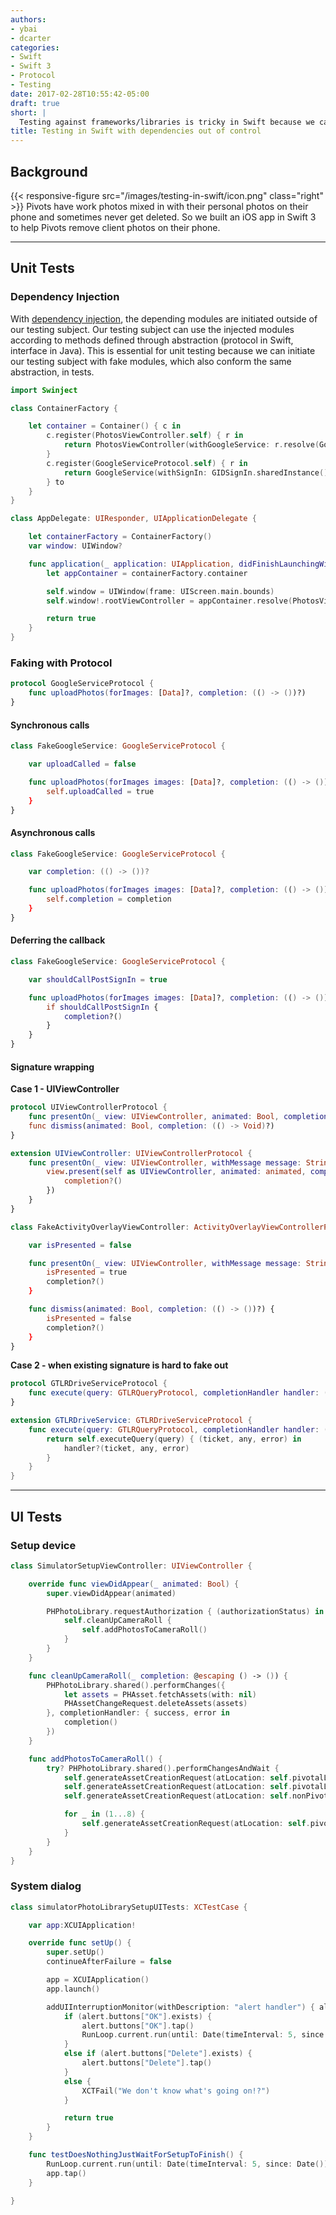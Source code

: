 ```yaml
---
authors:
- ybai
- dcarter
categories:
- Swift
- Swift 3
- Protocol
- Testing
date: 2017-02-28T10:55:42-05:00
draft: true
short: |
  Testing against frameworks/libraries is tricky in Swift because we can't just spy on dependencies and fake out the response. Here is how we test neatly in Swift 3.
title: Testing in Swift with dependencies out of control
---
```

## Background
{{< responsive-figure src="/images/testing-in-swift/icon.png" class="right" >}}
Pivots have work photos mixed in with their personal photos on their phone and
sometimes never get deleted. So we built an iOS app in Swift 3 to help Pivots
remove client photos on their phone.


---
## Unit Tests

### Dependency Injection

With [dependency injection](https://en.wikipedia.org/wiki/Inversion_of_control), the depending modules are initiated outside of our testing subject. Our testing subject can use the injected modules according to methods defined through abstraction (protocol in Swift, interface in Java). This is essential for unit testing because we can initiate our testing subject with fake modules, which also conform the same abstraction, in tests.


```Swift
import Swinject

class ContainerFactory {

    let container = Container() { c in
        c.register(PhotosViewController.self) { r in
            return PhotosViewController(withGoogleService: r.resolve(GoogleServiceProtocol.self)!)
        }
        c.register(GoogleServiceProtocol.self) { r in
            return GoogleService(withSignIn: GIDSignIn.sharedInstance(), withDrive: GTLRDriveService())
        } to
    }
}
```

```Swift
class AppDelegate: UIResponder, UIApplicationDelegate {

    let containerFactory = ContainerFactory()
    var window: UIWindow?

    func application(_ application: UIApplication, didFinishLaunchingWithOptions launchOptions: [UIApplicationLaunchOptionsKey: Any]?) -> Bool {
        let appContainer = containerFactory.container

        self.window = UIWindow(frame: UIScreen.main.bounds)
        self.window!.rootViewController = appContainer.resolve(PhotosViewController.self)!

        return true
    }
}
```

### Faking with Protocol

```Swift
protocol GoogleServiceProtocol {
    func uploadPhotos(forImages: [Data]?, completion: (() -> ())?)
}
```


#### Synchronous calls
```Swift
class FakeGoogleService: GoogleServiceProtocol {

    var uploadCalled = false

    func uploadPhotos(forImages images: [Data]?, completion: (() -> ())?) {
        self.uploadCalled = true
    }
}
```
#### Asynchronous calls
```Swift
class FakeGoogleService: GoogleServiceProtocol {

    var completion: (() -> ())?

    func uploadPhotos(forImages images: [Data]?, completion: (() -> ())?) {
        self.completion = completion
    }
}
```
#### Deferring the callback
```Swift
class FakeGoogleService: GoogleServiceProtocol {

    var shouldCallPostSignIn = true

    func uploadPhotos(forImages images: [Data]?, completion: (() -> ())?) {
        if shouldCallPostSignIn {
            completion?()  
        }
    }
}
```
#### Signature wrapping
**Case 1 - UIViewController**
```Swift
protocol UIViewControllerProtocol {
    func presentOn(_ view: UIViewController, animated: Bool, completion: (() -> ())?)
    func dismiss(animated: Bool, completion: (() -> Void)?)
}

extension UIViewController: UIViewControllerProtocol {
    func presentOn(_ view: UIViewController, withMessage message: String, animated: Bool, completion: (() -> ())?) {
        view.present(self as UIViewController, animated: animated, completion: {
            completion?()
        })
    }
}
```

```Swift
class FakeActivityOverlayViewController: ActivityOverlayViewControllerProtocol {

    var isPresented = false

    func presentOn(_ view: UIViewController, withMessage message: String, animated: Bool, completion: (() -> ())?) {
        isPresented = true
        completion?()
    }

    func dismiss(animated: Bool, completion: (() -> ())?) {
        isPresented = false
        completion?()
    }
}

```
**Case 2 - when existing signature is hard to fake out**
```Swift
protocol GTLRDriveServiceProtocol {
    func execute(query: GTLRQueryProtocol, completionHandler handler: ((GTLRServiceTicket?, Any?, Error?) -> Void)?) -> GTLRServiceTicket?
}

extension GTLRDriveService: GTLRDriveServiceProtocol {
    func execute(query: GTLRQueryProtocol, completionHandler handler: ((GTLRServiceTicket?, Any?, Error?) -> Void)?) -> GTLRServiceTicket? {
        return self.executeQuery(query) { (ticket, any, error) in
            handler?(ticket, any, error)
        }
    }
}
```

---
## UI Tests
### Setup device
```Swift
class SimulatorSetupViewController: UIViewController {

    override func viewDidAppear(_ animated: Bool) {
        super.viewDidAppear(animated)

        PHPhotoLibrary.requestAuthorization { (authorizationStatus) in
            self.cleanUpCameraRoll {
                self.addPhotosToCameraRoll()
            }
        }
    }

    func cleanUpCameraRoll(_ completion: @escaping () -> ()) {
        PHPhotoLibrary.shared().performChanges({
            let assets = PHAsset.fetchAssets(with: nil)
            PHAssetChangeRequest.deleteAssets(assets)
        }, completionHandler: { success, error in
            completion()
        })
    }

    func addPhotosToCameraRoll() {
        try? PHPhotoLibrary.shared().performChangesAndWait {
            self.generateAssetCreationRequest(atLocation: self.pivotalLocation, onDate: self.date3)
            self.generateAssetCreationRequest(atLocation: self.pivotalLocation, onDate: self.date2)
            self.generateAssetCreationRequest(atLocation: self.nonPivotalLocation, onDate: self.date4)

            for _ in (1...8) {
                self.generateAssetCreationRequest(atLocation: self.pivotalLocation, onDate: self.date1)
            }
        }
    }
}
```


### System dialog
```Swift
class simulatorPhotoLibrarySetupUITests: XCTestCase {

    var app:XCUIApplication!

    override func setUp() {
        super.setUp()
        continueAfterFailure = false

        app = XCUIApplication()
        app.launch()

        addUIInterruptionMonitor(withDescription: "alert handler") { alert -> Bool in
            if (alert.buttons["OK"].exists) {
                alert.buttons["OK"].tap()
                RunLoop.current.run(until: Date(timeInterval: 5, since: Date()))
            }
            else if (alert.buttons["Delete"].exists) {
                alert.buttons["Delete"].tap()
            }
            else {
                XCTFail("We don't know what's going on!?")
            }

            return true
        }
    }

    func testDoesNothingJustWaitForSetupToFinish() {
        RunLoop.current.run(until: Date(timeInterval: 5, since: Date()))
        app.tap()
    }

}
```
